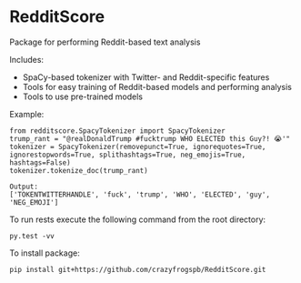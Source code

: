 # RedditScore
Package for performing Reddit-based text analysis

Includes:
- SpaCy-based tokenizer with Twitter- and Reddit-specific features
- Tools for easy training of Reddit-based models and performing analysis
- Tools to use pre-trained models

Example:

	from redditscore.SpacyTokenizer import SpacyTokenizer
	trump_rant = "@realDonaldTrump #fucktrump WHO ELECTED this Guy?! 😭'"
	tokenizer = SpacyTokenizer(removepunct=True, ignorequotes=True, ignorestopwords=True, splithashtags=True, neg_emojis=True, hashtags=False)
	tokenizer.tokenize_doc(trump_rant)

	Output:
	['TOKENTWITTERHANDLE', 'fuck', 'trump', 'WHO', 'ELECTED', 'guy', 'NEG_EMOJI']
	
To run rests execute the following command from the root directory:
	
	py.test -vv
	
To install package:

	pip install git+https://github.com/crazyfrogspb/RedditScore.git